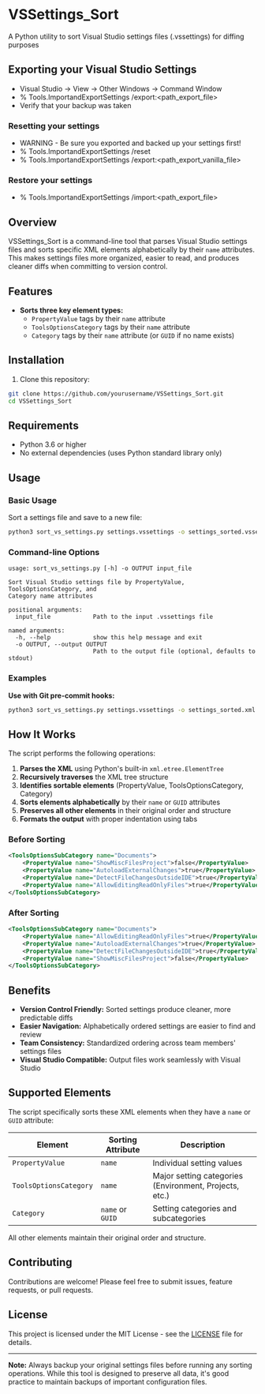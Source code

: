 # VSSettings_Sort

A Python utility to sort Visual Studio settings files (.vssettings) for diffing purposes

## Exporting your Visual Studio Settings
- Visual Studio -> View -> Other Windows -> Command Window
- % Tools.ImportandExportSettings /export:<path_export_file>
- Verify that your backup was taken
### Resetting your settings
- WARNING - Be sure you exported and backed up your settings first!
- % Tools.ImportandExportSettings /reset
- % Tools.ImportandExportSettings /export:<path_export_vanilla_file>
### Restore your settings
- % Tools.ImportandExportSettings /import:<path_export_file>


## Overview

VSSettings_Sort is a command-line tool that parses Visual Studio settings files and sorts specific XML elements alphabetically by their `name` attributes. This makes settings files more organized, easier to read, and produces cleaner diffs when committing to version control.

## Features

- **Sorts three key element types:**
  - `PropertyValue` tags by their `name` attribute
  - `ToolsOptionsCategory` tags by their `name` attribute  
  - `Category` tags by their `name` attribute (or `GUID` if no name exists)


## Installation

1. Clone this repository:
```bash
git clone https://github.com/yourusername/VSSettings_Sort.git
cd VSSettings_Sort
```

## Requirements

- Python 3.6 or higher
- No external dependencies (uses Python standard library only)

## Usage

### Basic Usage

Sort a settings file and save to a new file:
```bash
python3 sort_vs_settings.py settings.vssettings -o settings_sorted.vssettings
```

### Command-line Options

```
usage: sort_vs_settings.py [-h] -o OUTPUT input_file

Sort Visual Studio settings file by PropertyValue, ToolsOptionsCategory, and
Category name attributes

positional arguments:
  input_file            Path to the input .vssettings file

named arguments:
  -h, --help            show this help message and exit
  -o OUTPUT, --output OUTPUT
                        Path to the output file (optional, defaults to stdout)
```

### Examples


**Use with Git pre-commit hooks:**
```bash
python3 sort_vs_settings.py settings.vssettings -o settings_sorted.xml
```

## How It Works

The script performs the following operations:

1. **Parses the XML** using Python's built-in `xml.etree.ElementTree`
2. **Recursively traverses** the XML tree structure
3. **Identifies sortable elements** (PropertyValue, ToolsOptionsCategory, Category)
4. **Sorts elements alphabetically** by their `name` or `GUID` attributes
5. **Preserves all other elements** in their original order and structure
6. **Formats the output** with proper indentation using tabs

### Before Sorting
```xml
<ToolsOptionsSubCategory name="Documents">
    <PropertyValue name="ShowMiscFilesProject">false</PropertyValue>
    <PropertyValue name="AutoloadExternalChanges">true</PropertyValue>
    <PropertyValue name="DetectFileChangesOutsideIDE">true</PropertyValue>
    <PropertyValue name="AllowEditingReadOnlyFiles">true</PropertyValue>
</ToolsOptionsSubCategory>
```

### After Sorting
```xml
<ToolsOptionsSubCategory name="Documents">
    <PropertyValue name="AllowEditingReadOnlyFiles">true</PropertyValue>
    <PropertyValue name="AutoloadExternalChanges">true</PropertyValue>
    <PropertyValue name="DetectFileChangesOutsideIDE">true</PropertyValue>
    <PropertyValue name="ShowMiscFilesProject">false</PropertyValue>
</ToolsOptionsSubCategory>
```

## Benefits

- **Version Control Friendly:** Sorted settings produce cleaner, more predictable diffs
- **Easier Navigation:** Alphabetically ordered settings are easier to find and review
- **Team Consistency:** Standardized ordering across team members' settings files
- **Visual Studio Compatible:** Output files work seamlessly with Visual Studio

## Supported Elements

The script specifically sorts these XML elements when they have a `name` or `GUID` attribute:

| Element | Sorting Attribute | Description |
|---------|------------------|-------------|
| `PropertyValue` | `name` | Individual setting values |
| `ToolsOptionsCategory` | `name` | Major setting categories (Environment, Projects, etc.) |
| `Category` | `name` or `GUID` | Setting categories and subcategories |

All other elements maintain their original order and structure.

## Contributing

Contributions are welcome! Please feel free to submit issues, feature requests, or pull requests.


## License

This project is licensed under the MIT License - see the [LICENSE](LICENSE) file for details.


---

**Note:** Always backup your original settings files before running any sorting operations. While this tool is designed to preserve all data, it's good practice to maintain backups of important configuration files.
